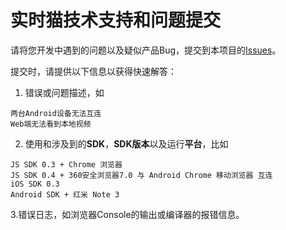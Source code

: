 # 实时猫技术支持和问题提交

请将您开发中遇到的问题以及疑似产品Bug，提交到本项目的[Issues](https://github.com/RTCat/RTCat_issues/issues)。

提交时，请提供以下信息以获得快速解答：

1. 错误或问题描述，如
```
两台Android设备无法互连
Web端无法看到本地视频
```

2. 使用和涉及到的**SDK**，**SDK版本**以及运行**平台**，比如
```
JS SDK 0.3 + Chrome 浏览器
JS SDK 0.4 + 360安全浏览器7.0 与 Android Chrome 移动浏览器 互连
iOS SDK 0.3
Android SDK + 红米 Note 3
```

3.错误日志，如浏览器Console的输出或编译器的报错信息。
